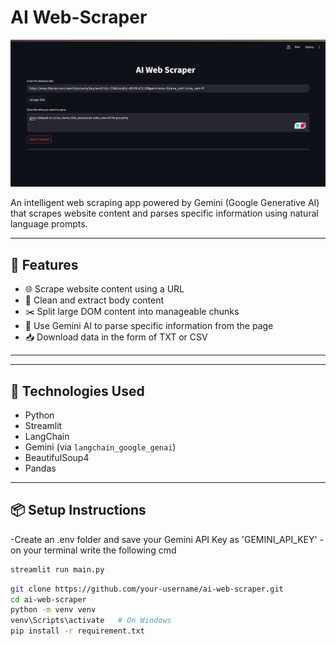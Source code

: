 # AI Web-Scraper

![App Screenshot](assets/screenshot_1.png)

An intelligent web scraping app powered by Gemini (Google Generative AI) that scrapes website content and parses specific information using natural language prompts.

---

## 🚀 Features

- 🌐 Scrape website content using a URL
- 🧹 Clean and extract body content
- ✂️ Split large DOM content into manageable chunks
- 🤖 Use Gemini AI to parse specific information from the page
- 📥 Download data in the form of TXT or CSV

---

---

## 🧰 Technologies Used

- Python
- Streamlit
- LangChain
- Gemini (via `langchain_google_genai`)
- BeautifulSoup4
- Pandas

---

## 📦 Setup Instructions

-Create an .env folder and save your Gemini API Key as 'GEMINI_API_KEY'
-on your terminal write the following cmd
```bash
streamlit run main.py
```

```bash
git clone https://github.com/your-username/ai-web-scraper.git
cd ai-web-scraper
python -m venv venv
venv\Scripts\activate   # On Windows
pip install -r requirement.txt
